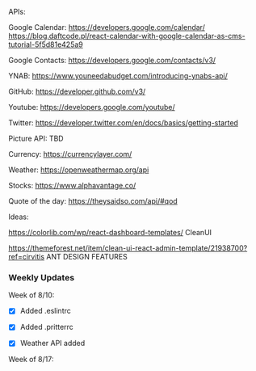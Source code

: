 APIs:

Google Calendar: https://developers.google.com/calendar/
https://blog.daftcode.pl/react-calendar-with-google-calendar-as-cms-tutorial-5f5d81e425a9

Google Contacts: https://developers.google.com/contacts/v3/

YNAB: https://www.youneedabudget.com/introducing-ynabs-api/

GitHub: https://developer.github.com/v3/

Youtube: https://developers.google.com/youtube/

Twitter: https://developer.twitter.com/en/docs/basics/getting-started

Picture API: TBD

Currency: https://currencylayer.com/

Weather: https://openweathermap.org/api

Stocks: https://www.alphavantage.co/

Quote of the day: https://theysaidso.com/api/#qod

Ideas:

https://colorlib.com/wp/react-dashboard-templates/ CleanUI

https://themeforest.net/item/clean-ui-react-admin-template/21938700?ref=cirvitis
ANT DESIGN FEATURES

### Weekly Updates

Week of 8/10:

-   [x] Added .eslintrc

-   [x] Added .pritterrc

-   [x] Weather API added

Week of 8/17:
